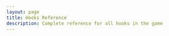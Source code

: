 ```yaml
---
layout: page
title: Hooks Reference
description: Complete reference for all hooks in the game
---
```


<script setup>
    import HooksIndex from '@/components/HooksIndex.vue'
</script>

<HooksIndex />
